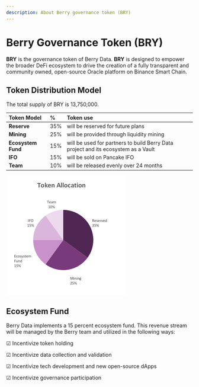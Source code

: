```yaml
---
description: About Berry governance token (BRY)
---
```


# Berry Governance Token \(BRY\)

**BRY** is the governance token of Berry Data. **BRY** is designed to empower the broader DeFi ecosystem to drive the creation of a fully transparent and community owned, open-source Oracle platform on Binance Smart Chain.

## Token Distribution Model

The total supply of BRY is 13,750,000.

| Token Model | % | Token use |
| :--- | :--- | :--- |
| **Reserve** | 35% | will be reserved for future plans |
| **Mining** | 25% | will be provided through liquidity mining |
| **Ecosystem Fund** | 15% | will be used for partners to build Berry Data project and its ecosystem as a Vault |
| **IFO** | 15% | will be sold on Pancake IFO |
| **Team** | 10% | will be released evenly over 24 months |

![Token allocation model of BRY](../../.gitbook/assets/image%20%281%29.png)

## Ecosystem Fund

Berry Data implements a 15 percent ecosystem fund. This revenue stream will be managed by the Berry team and utilized in the following ways:

☑ Incentivize token holding

☑ Incentivize data collection and validation

☑ Incentivize tech development and new open-source dApps

☑ Incentivize governance participation

## 
 


